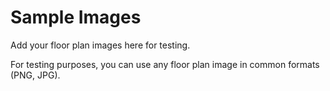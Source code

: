 # Sample Images

Add your floor plan images here for testing.

For testing purposes, you can use any floor plan image in common formats (PNG, JPG).
